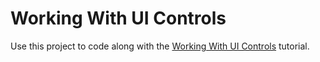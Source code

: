 # Working With UI Controls

Use this project to code along with the [Working With UI Controls](https://developer.apple.com/tutorials/swiftui/working-with-ui-controls) tutorial.
